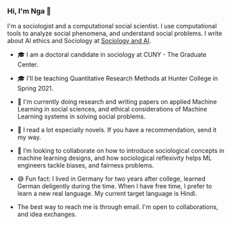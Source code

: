 ### Hi, I'm Nga 👋


I'm a sociologist and a computational social scientist. I use computational tools to analyze social phenomena, and understand social problems. I write about AI ethics and Sociology at [Sociology and AI](https://montrealethics.ai/the-sociology-of-ai-ethics-column-introduction/). 

- 🎓 I am a doctoral candidate in sociology at CUNY - The Graduate Center.
- 🎓 I'll be teaching Quantitative Research Methods at Hunter College in Spring 2021.
- 🔭 I'm currently doing research and writing papers on applied Machine Learning in social sciences, and ethical considerations of Machine Learning systems in solving social problems. 
- 🌱  I read a lot especially novels. If you have a recommendation, send it my way. 
- 👯 I’m looking to collaborate on how to introduce sociological concepts in machine learning designs, and how sociological reflexivity helps ML engineers tackle biases, and fairness problems. 
- 😅 Fun fact: I lived in Germany for two years after college, learned German deligently during the time. When I have free time, I prefer to learn a new real language. My current target language is Hindi. 

- The best way to reach me is through email. I'm open to collaborations, and idea exchanges. 
